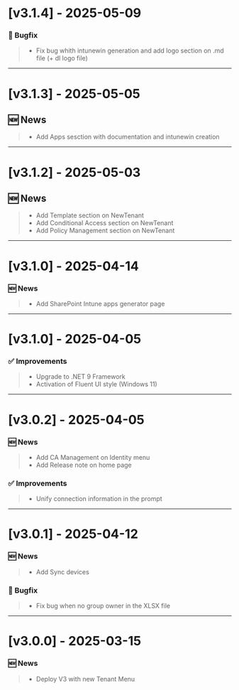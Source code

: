# [v3.1.4] - 2025-05-09

### 🐛 Bugfix
> - Fix bug whith intunewin generation and add logo section on .md file (+ dl logo file)

---

# [v3.1.3] - 2025-05-05
## 🆕 News
> - Add Apps sesction with documentation and intunewin creation

---

# [v3.1.2] - 2025-05-03
## 🆕 News
> - Add Template section on NewTenant  
> - Add Conditional Access section on NewTenant  
> - Add Policy Management section on NewTenant  

---

# [v3.1.0] - 2025-04-14

### 🆕 News
> - Add SharePoint Intune apps generator page  

---

# [v3.1.0] - 2025-04-05

### ✅ Improvements
> - Upgrade to .NET 9 Framework  
> - Activation of Fluent UI style (Windows 11)  

---

# [v3.0.2] - 2025-04-05

### 🆕 News
> - Add CA Management on Identity menu  
> - Add Release note on home page  

### ✅ Improvements
> - Unify connection information in the prompt  

---

# [v3.0.1] - 2025-04-12

### 🆕 News
> - Add Sync devices  

### 🐛 Bugfix
> - Fix bug when no group owner in the XLSX file  

---

# [v3.0.0] - 2025-03-15

### 🆕 News
> - Deploy V3 with new Tenant Menu  
